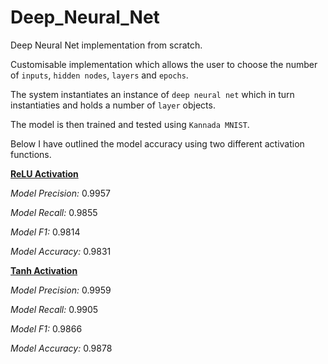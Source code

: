 # Deep_Neural_Net
Deep Neural Net implementation from scratch.

Customisable implementation which allows the user to choose the number of `inputs`, `hidden nodes`, `layers` and `epochs`.

The system instantiates an instance of `deep neural net` which in turn instantiaties and holds a number of `layer` objects. 

The model is then trained and tested using `Kannada MNIST`. 

Below I have outlined the model accuracy using two different activation functions. 

<b><ins>ReLU Activation</ins></b>

<i>Model Precision:</i> 0.9957

<i>Model Recall:</i> 0.9855

<i>Model F1:</i> 0.9814

<i>Model Accuracy:</i> 0.9831

<b><ins>Tanh Activation</ins></b>

<i>Model Precision:</i> 0.9959

<i>Model Recall:</i> 0.9905

<i>Model F1:</i> 0.9866

<i>Model Accuracy:</i> 0.9878
